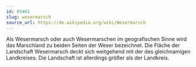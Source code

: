 ```yaml
---
id: 03461
slug: wesermarsch
source_url: https://de.wikipedia.org/wiki/Wesermarsch
---
```


Als Wesermarsch oder auch Wesermarschen im geografischen Sinne wird das Marschland zu beiden Seiten der Weser bezeichnet. Die Fläche der Landschaft Wesermarsch deckt sich weitgehend mit der des gleichnamigen Landkreises. Die Landschaft ist allerdings größer als der Landkreis.
